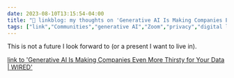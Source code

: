 ---date: 2023-08-10T13:15:54-04:00title: "🔗 linkblog: my thoughts on 'Generative AI Is Making Companies Even More Thirsty for Your Data | WIRED'"tags: ["link","Communities","generative AI","Zoom","privacy","digital labor"]---This is not a future I look forward to (or a present I want to live in).   [link to 'Generative AI Is Making Companies Even More Thirsty for Your Data | WIRED'](https://www.wired.com/story/fast-forward-generative-ai-companies-thirsty-for-your-data/)